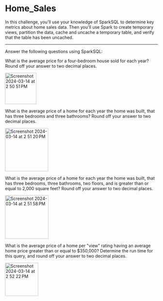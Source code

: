# Home_Sales

In this challenge, you'll use your knowledge of SparkSQL to determine key metrics about home sales data. Then you'll use Spark to create temporary views, partition the data, cache and uncache a temporary table, and verify that the table has been uncached.

-----

Answer the following questions using SparkSQL:

What is the average price for a four-bedroom house sold for each year? Round off your answer to two decimal places.

<img width="103" alt="Screenshot 2024-03-14 at 2 50 51 PM" src="https://github.com/brianne-han/Home_Sales/assets/142977736/57d27a9d-7b65-44d3-8160-25190e2f2899">


What is the average price of a home for each year the home was built, that has three bedrooms and three bathrooms? Round off your answer to two decimal places.

<img width="142" alt="Screenshot 2024-03-14 at 2 51 20 PM" src="https://github.com/brianne-han/Home_Sales/assets/142977736/c6511866-0436-489e-bfbe-960f341f9075">


What is the average price of a home for each year the home was built, that has three bedrooms, three bathrooms, two floors, and is greater than or equal to 2,000 square feet? Round off your answer to two decimal places.

<img width="143" alt="Screenshot 2024-03-14 at 2 51 58 PM" src="https://github.com/brianne-han/Home_Sales/assets/142977736/7a847644-0546-4af7-bc37-5444abc7e6ef">


What is the average price of a home per "view" rating having an average home price greater than or equal to $350,000? Determine the run time for this query, and round off your answer to two decimal places.

<img width="109" alt="Screenshot 2024-03-14 at 2 52 22 PM" src="https://github.com/brianne-han/Home_Sales/assets/142977736/fb953e4c-e824-4a06-a26f-cadde4d89624">
